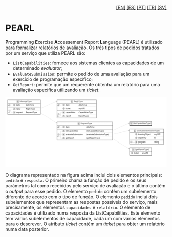 <p align="right">
  <a href="README.md">[EN]</a>
  <a href="README_es.md">[ES]</a>
  <a href="README_pt.md">[PT]</a>
  <a href="README_tr.md">[TR]</a>
  <a href="README_sv.md">[SV]</a>
</p>

# PEARL 

**P**rogramming **E**xercise **A**ccessement **R**eport **L**anguage (PEARL) é utilizado para formalizar relatórios de avaliação. Os três tipos de pedidos tratados por um serviço que utiliza PEARL são: 

 - `ListCapabilities`: fornece aos sistemas clientes as capacidades de um determinado _evaluator_;
 - `EvaluateSubmission`: permite o pedido de uma avaliação para um exercício de programação específico;
 - `GetReport`: permite que um requerente obtenha um relatório para uma avaliação específica utilizando um _ticket_. 

![Esquema PEARL](PEARL.png)

O diagrama representado na figura acima inclui dois elementos principais: `pedido` e `resposta`. O primeiro chama a função de pedido e os seus parâmetros tal como recebidos pelo serviço de avaliação e o último contém o _output_ para esse pedido.
O elemento `pedido` contém um subelemento diferente de acordo com o tipo de função. O elemento `pedido` inclui dois subelementos que representam as respostas possíveis do serviço, mais precisamente, os elementos `capacidades` e `relatório`.
O elemento de capacidades é utilizado numa resposta da ListCapabilities. Este elemento tem vários subelementos de capacidade, cada um com vários elementos para o descrever. O atributo _ticket_ contém um _ticket_ para obter um relatório numa data posterior.

